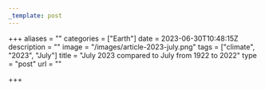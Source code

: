 ```yaml
---
_template: post
---
```




+++
aliases = ""
categories = ["Earth"]
date = 2023-06-30T10:48:15Z
description = ""
image = "/images/article-2023-july.png"
tags = ["climate", "2023", "July"]
title = "July 2023 compared to July from 1922 to 2022"
type = "post"
url = ""

+++
